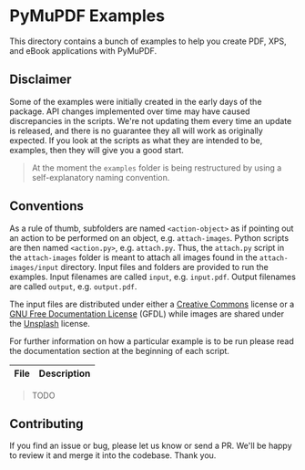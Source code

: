# PyMuPDF Examples

This directory contains a bunch of examples to help you create PDF, XPS, and eBook applications with PyMuPDF.

## Disclaimer

Some of the examples were initially created in the early days of the package. API changes implemented over time may have caused discrepancies in the scripts. We're not updating them every time an update is released, and there is no guarantee they all will work as originally expected. If you look at the scripts as what they are intended to be, examples, then they will give you a good start.

> At the moment the `examples` folder is being restructured by using a self-explanatory naming convention.

## Conventions

As a rule of thumb, subfolders are named `<action-object>` as if pointing out an action to be performed on an object, e.g. `attach-images`. Python scripts are then named `<action.py>`, e.g. `attach.py`. Thus, the `attach.py` script in the `attach-images` folder is meant to attach all images found in the `attach-images/input` directory. Input files and folders are provided to run the examples. Input filenames are called `input`, e.g. `input.pdf`. Output filenames are called `output`, e.g. `output.pdf`.

The input files are distributed under either a [Creative Commons](https://creativecommons.org/licenses/) license or a [GNU Free Documentation License](https://www.gnu.org/licenses/fdl-1.3.html) (GFDL) while images are shared under the [Unsplash](https://unsplash.com/license) license.

For further information on how a particular example is to be run please read the documentation section at the beginning of each script.

File | Description |
---- | ----------- |

> TODO

## Contributing

If you find an issue or bug, please let us know or send a PR. We'll be happy to review it and merge it into the codebase. Thank you.
